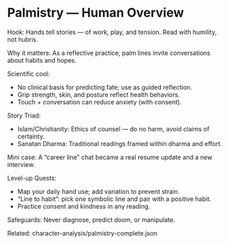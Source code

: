 # Palmistry — Human Overview

Hook:
Hands tell stories — of work, play, and tension. Read with humility, not hubris.

Why it matters:
As a reflective practice, palm lines invite conversations about habits and hopes.

Scientific cool:
- No clinical basis for predicting fate; use as guided reflection.
- Grip strength, skin, and posture reflect health behaviors.
- Touch + conversation can reduce anxiety (with consent).

Story Triad:
- Islam/Christianity: Ethics of counsel — do no harm, avoid claims of certainty.
- Sanatan Dharma: Traditional readings framed within dharma and effort.

Mini case:
A “career line” chat became a real resume update and a new interview.

Level-up Quests:
- Map your daily hand use; add variation to prevent strain.
- “Line to habit”: pick one symbolic line and pair with a positive habit.
- Practice consent and kindness in any reading.

Safeguards:
Never diagnose, predict doom, or manipulate.

Related: character-analysis/palmistry-complete.json

